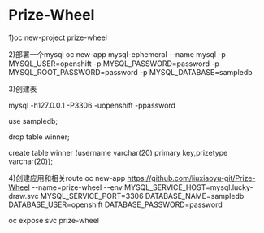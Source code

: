 # Prize-Wheel

1)oc new-project prize-wheel

2)部署一个mysql oc new-app mysql-ephemeral --name mysql -p MYSQL_USER=openshift -p MYSQL_PASSWORD=password -p MYSQL_ROOT_PASSWORD=password -p MYSQL_DATABASE=sampledb

3)创建表

mysql -h127.0.0.1 -P3306 -uopenshift -ppassword

use sampledb;

drop table winner;

create table winner (username varchar(20) primary key,prizetype varchar(20));

4)创建应用和相关route oc new-app https://github.com/liuxiaoyu-git/Prize-Wheel --name=prize-wheel --env MYSQL_SERVICE_HOST=mysql.lucky-draw.svc MYSQL_SERVICE_PORT=3306 DATABASE_NAME=sampledb DATABASE_USER=openshift DATABASE_PASSWORD=password

oc expose svc prize-wheel

